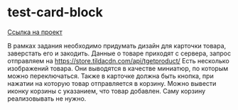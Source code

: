 # test-card-block

[Ссылка на проект](https://olyzakharova.github.io/test-card-block/)

В рамках задания необходимо придумать дизайн для карточки товара, заверстать его и закодить.
Данные о товаре приходят с сервера, запрос отправляем на https://store.tildacdn.com/api/tgetproduct/
Есть несколько изображений товара. Они выводятся в качестве миниатюр, по которым можно переключаться.
Также в карточке должна быть кнопка, при нажатии на которую товар отправляется в корзину.
Можно вывести иконку корзины с указанием, что товар добавлен.
Саму корзину реализовывать не нужно.
